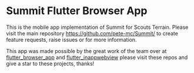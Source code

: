 # Summit Flutter Browser App

This is the mobile app implementation of Summit for Scouts Terrain. Please visit the main repository https://github.com/pete-mc/Summit/ to create feature requests, raise issues or for more information.

This app was made possible by the great work of the team over at [flutter_browser_app](https://github.com/pichillilorenzo/flutter_browser_app) and [flutter_inappwebview](https://github.com/pichillilorenzo/flutter_inappwebview) please visit these repos and give a star to these projects, thanks!
